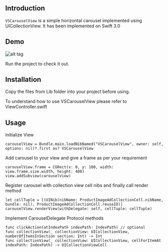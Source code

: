 ## Introduction
`VSCarouselView` is a simple horizontal carousel implemented using UICollectionView. It has been implemented on Swift 3.0

## Demo
![alt tag](http://i.imgur.com/utvBuCi.gif)

Run the project to check it out.

## Installation
Copy the files from Lib folder into your project before using.

To understand how to use VSCarouselView please refer to ViewController.swift

## Usage
Initialize View
```
carouselView = Bundle.main.loadNibNamed("VSCarouselView", owner: self, options: nil)?.first as? VSCarouselView
```

Add carousel to your view and give a frame as per your requirement
```
carouselView.frame = CGRect(x: 0, y: 100, width: view.frame.size.width, height: 400)
view.addSubview(carouselView)
```
Register carousel with collection view cell nibs and finally call render method
```
let cellTuple = [(UINib(nibName: ProductImageAdCollectionCell.nibName, bundle: nil), ProductImageAdCollectionCell.reuseID)]
carouselView.renderView(withDelegate: self, cellTuple: cellTuple)
```
Implement CarouselDelegate Protocol methods
```
func clickAction(atIndexPath indexPath: IndexPath) // optional
func collectionView(_ collectionView: UICollectionView, numberOfItemsInSection section: Int) -> Int
func collectionView(_ collectionView: UICollectionView, cellForItemAt indexPath: IndexPath) -> UICollectionViewCell
```
